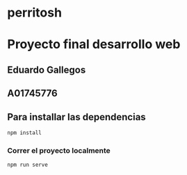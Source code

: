 # perritosh
# Proyecto final desarrollo web
## Eduardo Gallegos
## A01745776

## Para installar las dependencias
```sh
npm install
```

### Correr el proyecto localmente
```
npm run serve
```

